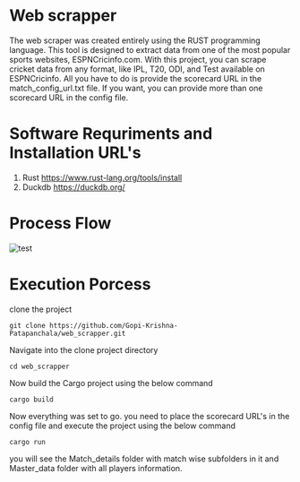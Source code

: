 # Web scrapper
The web scraper was created entirely using the RUST programming language. This tool is designed to extract data from one of the most popular sports websites, ESPNCricinfo.com. With this project, you can scrape cricket data from any format, like IPL, T20, ODI, and Test available on ESPNCricinfo. All you have to do is provide the scorecard URL in the match_config_url.txt file. If you want, you can provide more than one scorecard URL in the config file.

# Software Requriments and Installation URL's
1. Rust https://www.rust-lang.org/tools/install
3. Duckdb https://duckdb.org/

# Process Flow
![test](https://github.com/Gopi-Krishna-Patapanchala/web_scrapper/assets/135157984/3a173686-d3d4-4f66-93ac-a07e574daa58)

# Execution Porcess

clone the project 
```
git clone https://github.com/Gopi-Krishna-Patapanchala/web_scrapper.git
```
Navigate into the clone project directory
```
cd web_scrapper
```
Now build the Cargo project using the below command
```
cargo build
```
Now everything was set to go. you need to place the scorecard URL's in the config file and execute the project using the below command
```
cargo run
```
you will see the Match_details folder with match wise subfolders in it and Master_data folder with all players information.
